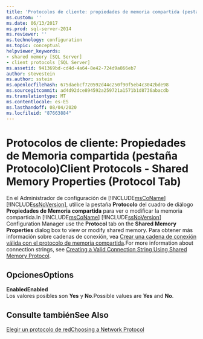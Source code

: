 ```yaml
---
title: 'Protocolos de cliente: propiedades de memoria compartida (pestaña Protocolo) | Microsoft Docs'
ms.custom: ''
ms.date: 06/13/2017
ms.prod: sql-server-2014
ms.reviewer: ''
ms.technology: configuration
ms.topic: conceptual
helpviewer_keywords:
- shared memory [SQL Server]
- client protocols [SQL Server]
ms.assetid: 941369bd-cd4d-4a64-8e42-724d9a866eb7
author: stevestein
ms.author: sstein
ms.openlocfilehash: 675daebcf720592d44c250f90f5eb4c3042bde98
ms.sourcegitcommit: ad4d92dce894592a259721a1571b1d8736abacdb
ms.translationtype: MT
ms.contentlocale: es-ES
ms.lasthandoff: 08/04/2020
ms.locfileid: "87663884"
---
```

# <a name="client-protocols---shared-memory-properties-protocol-tab"></a><span data-ttu-id="0967b-102">Protocolos de cliente: Propiedades de Memoria compartida (pestaña Protocolo)</span><span class="sxs-lookup"><span data-stu-id="0967b-102">Client Protocols - Shared Memory Properties (Protocol Tab)</span></span>
  <span data-ttu-id="0967b-103">En el Administrador de configuración de [!INCLUDE[msCoName](../../includes/msconame-md.md)] [!INCLUDE[ssNoVersion](../../includes/ssnoversion-md.md)], utilice la pestaña **Protocolo** del cuadro de diálogo **Propiedades de Memoria compartida** para ver o modificar la memoria compartida.</span><span class="sxs-lookup"><span data-stu-id="0967b-103">In [!INCLUDE[msCoName](../../includes/msconame-md.md)] [!INCLUDE[ssNoVersion](../../includes/ssnoversion-md.md)] Configuration Manager use the **Protocol** tab on the **Shared Memory Properties** dialog box to view or modify shared memory.</span></span> <span data-ttu-id="0967b-104">Para obtener más información sobre cadenas de conexión, vea [Crear una cadena de conexión válida con el protocolo de memoria compartida](../../../2014/tools/configuration-manager/creating-a-valid-connection-string-using-shared-memory-protocol.md).</span><span class="sxs-lookup"><span data-stu-id="0967b-104">For more information about connection strings, see [Creating a Valid Connection String Using Shared Memory Protocol](../../../2014/tools/configuration-manager/creating-a-valid-connection-string-using-shared-memory-protocol.md).</span></span>  
  
## <a name="options"></a><span data-ttu-id="0967b-105">Opciones</span><span class="sxs-lookup"><span data-stu-id="0967b-105">Options</span></span>  
 <span data-ttu-id="0967b-106">**Enabled**</span><span class="sxs-lookup"><span data-stu-id="0967b-106">**Enabled**</span></span>  
 <span data-ttu-id="0967b-107">Los valores posibles son **Yes** y **No**.</span><span class="sxs-lookup"><span data-stu-id="0967b-107">Possible values are **Yes** and **No**.</span></span>  
  
## <a name="see-also"></a><span data-ttu-id="0967b-108">Consulte también</span><span class="sxs-lookup"><span data-stu-id="0967b-108">See Also</span></span>  
 [<span data-ttu-id="0967b-109">Elegir un protocolo de red</span><span class="sxs-lookup"><span data-stu-id="0967b-109">Choosing a Network Protocol</span></span>](../../../2014/tools/configuration-manager/choosing-a-network-protocol.md)  
  
  
